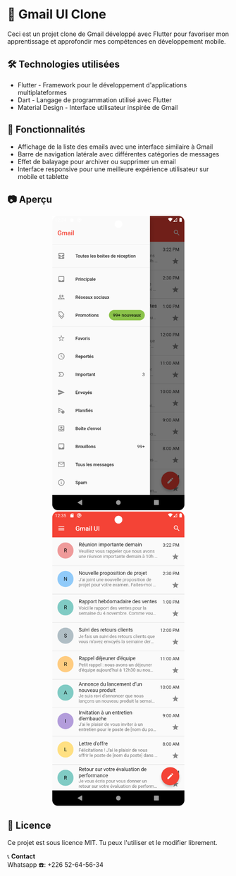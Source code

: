 # 📩 Gmail UI Clone

Ceci est un projet clone de Gmail développé avec Flutter pour favoriser mon apprentissage et approfondir mes compétences en développement mobile.

## 🛠️ Technologies utilisées
- Flutter - Framework pour le développement d'applications multiplateformes
- Dart - Langage de programmation utilisé avec Flutter
- Material Design - Interface utilisateur inspirée de Gmail

## 📌 Fonctionnalités
- Affichage de la liste des emails avec une interface similaire à Gmail
- Barre de navigation latérale avec différentes catégories de messages
- Effet de balayage pour archiver ou supprimer un email
- Interface responsive pour une meilleure expérience utilisateur sur mobile et tablette

## 📷 Aperçu

<p align="center">
  <img src="assets/images/Screen1.png" width="300">
  <img src="assets/images/Screen2.png" width="300">
</p>

## 📄 Licence
Ce projet est sous licence MIT. Tu peux l'utiliser et le modifier librement.

📞 **Contact**  
Whatsapp ☎️: +226 52-64-56-34
